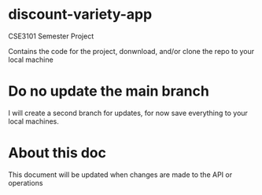 # discount-variety-app
CSE3101 Semester Project

Contains the code for the project, donwnload, and/or clone the repo to your local machine

# Do no update the main branch
I will create a second branch for updates, for now save everything to your local machines.

# About this doc
This document will be updated when changes are made to the API or operations
